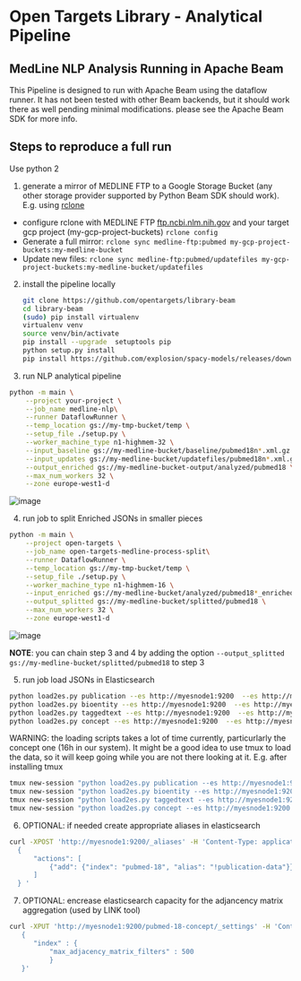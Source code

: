 # Open Targets Library - Analytical Pipeline

## MedLine NLP Analysis Running in Apache Beam

This Pipeline is designed to run with Apache Beam using the dataflow runner.
It has not been tested with other Beam backends, but it should work there as well pending minimal modifications.
please see the Apache Beam SDK for more info.

## Steps to reproduce a full run
Use python 2

1. generate a mirror of MEDLINE FTP to a Google Storage Bucket (any other storage provider supported by Python Beam SDK
should work). E.g. using [rclone](https://rclone.org/)
  - configure rclone with MEDLINE FTP [ftp.ncbi.nlm.nih.gov](ftp://ftp.ncbi.nlm.nih.gov) and your target gcp project (my-gcp-project-buckets)
    `rclone config`
  - Generate a full mirror:
    `rclone sync medline-ftp:pubmed my-gcp-project-buckets:my-medline-bucket`
  - Update new files:
    `rclone sync medline-ftp:pubmed/updatefiles my-gcp-project-buckets:my-medline-bucket/updatefiles`



2. install the pipeline locally
    ```sh
    git clone https://github.com/opentargets/library-beam
    cd library-beam
    (sudo) pip install virtualenv
    virtualenv venv
    source venv/bin/activate
    pip install --upgrade  setuptools pip
    python setup.py install
    pip install https://github.com/explosion/spacy-models/releases/download/en_depent_web_md-1.2.1/en_depent_web_md-1.2.1.tar.gz
    ```

3. run NLP analytical pipeline
  ```sh
  python -m main \
      --project your-project \
      --job_name medline-nlp\
      --runner DataflowRunner \
      --temp_location gs://my-tmp-bucket/temp \
      --setup_file ./setup.py \
      --worker_machine_type n1-highmem-32 \
      --input_baseline gs://my-medline-bucket/baseline/pubmed18n*.xml.gz \
      --input_updates gs://my-medline-bucket/updatefiles/pubmed18n*.xml.gz \
      --output_enriched gs://my-medline-bucket-output/analyzed/pubmed18 \
      --max_num_workers 32 \
      --zone europe-west1-d
  ```

  ![image](https://user-images.githubusercontent.com/148221/35000427-4e11b818-fadc-11e7-9c2f-08a68eaed37e.png)

4. run job to split Enriched JSONs in smaller pieces
  ```sh
  python -m main \
      --project open-targets \
      --job_name open-targets-medline-process-split\
      --runner DataflowRunner \
      --temp_location gs://my-tmp-bucket/temp \
      --setup_file ./setup.py \
      --worker_machine_type n1-highmem-16 \
      --input_enriched gs://my-medline-bucket/analyzed/pubmed18*_enriched.json.gz \
      --output_splitted gs://my-medline-bucket/splitted/pubmed18 \
      --max_num_workers 32 \
      --zone europe-west1-d
  ```

  ![image](https://user-images.githubusercontent.com/148221/35000458-6108bb24-fadc-11e7-8a84-452f7b3816f6.png)

  **NOTE**: you can chain step 3 and 4 by adding the option `--output_splitted gs://my-medline-bucket/splitted/pubmed18`
  to step 3

5. run job load JSONs in Elasticsearch
  ```sh
  python load2es.py publication --es http://myesnode1:9200  --es http://myesnode2:9200
  python load2es.py bioentity --es http://myesnode1:9200  --es http://myesnode2:9200
  python load2es.py taggedtext --es http://myesnode1:9200  --es http://myesnode2:9200
  python load2es.py concept --es http://myesnode1:9200  --es http://myesnode2:9200
  ```

  WARNING: the loading scripts takes a lot of time currently, particurlarly the concept one (16h in our system). It
  might be a good idea to use tmux to load the data, so it will keep going while you are not there looking at it.
  E.g. after installing tmux
  ```sh
  tmux new-session "python load2es.py publication --es http://myesnode1:9200  --es http://myesnode2:9200"
  tmux new-session "python load2es.py bioentity --es http://myesnode1:9200  --es http://myesnode2:9200"
  tmux new-session "python load2es.py taggedtext --es http://myesnode1:9200  --es http://myesnode2:9200"
  tmux new-session "python load2es.py concept --es http://myesnode1:9200  --es http://myesnode2:9200"
  ```

6. OPTIONAL: if needed create appropriate aliases in elasticsearch

  ```sh
  curl -XPOST 'http://myesnode1:9200/_aliases' -H 'Content-Type: application/json' -d '
    {
        "actions": [
            {"add": {"index": "pubmed-18", "alias": "!publication-data"}}
        ]
    } '
  ```

7. OPTIONAL: encrease elasticsearch capacity for the adjancency matrix aggregation (used by LINK tool)

  ```sh
  curl -XPUT 'http://myesnode1:9200/pubmed-18-concept/_settings' -H 'Content-Type: application/json' -d'
     {
        "index" : {
            "max_adjacency_matrix_filters" : 500
            }
     }'
  ```

